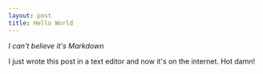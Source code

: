 ```yaml
---
layout: post
title: Hello World
---
```


*I can't believe it's Markdown*

I just wrote this post in a text editor and now it's on the internet. Hot damn!